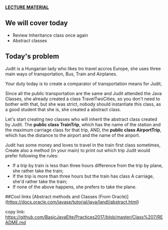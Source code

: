 **[LECTURE MATERIAL](http://kitlei.web.elte.hu/segedanyagok/foliak/java/en-java-bsc/02object-orientation.pdf)**

## We will cover today

* Review Inheritance class once again
* Abstract classes

## Today's problem
Judit is a Hungarian lady who likes tro travel accros Europe, she uses three main ways of transportation, Bus, Train and Airplanes.

Your duty today is to create a comparator of transportation means for Judit,

Since all the public transportation are the same and Judit attended the Java Classes, she already created a class TravelTwoCities, so you don't need to bother with that, but she was strict, nobody should instantiate this class, as a good student that she is, she created a abstract class.

Let's start creating two classes who will inherit the abstract class created by Judit.
The **public class TrainTrip**, which has the name of the station and the maximum carriage class for that trip, AND, the **public class AirportTrip**, which has the distance to the airport and the name of the airport.

Judit has some money and loves to travel in the train first class sometimes,
Create also a method (in your main) to print out which trip Judit would prefer following the rules:

* If a trip by train is less than three hours difference from the trip by plane, she rather take the train;
* If the trip is more than three hours but the train has class A carriage, she'd rather take the train;
* If none of the above happens, she prefers to take the plane.


##Cool links
[Abstract methods and Classes (From Oracle)] (https://docs.oracle.com/javase/tutorial/java/IandI/abstract.html)

copy link: https://github.com/BasicJavaElte/Practices2017/blob/master/Class%207/README.md
